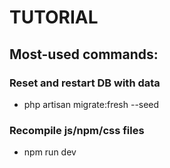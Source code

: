 # TUTORIAL

## Most-used commands:

### Reset and restart DB with data

* php artisan migrate:fresh --seed

### Recompile js/npm/css files

* npm run dev